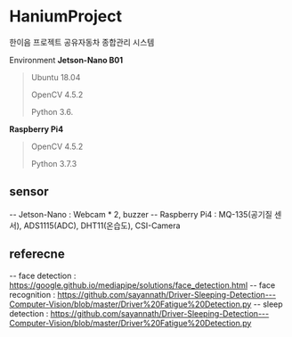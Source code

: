 # HaniumProject
한이음 프로젝트 공유자동차 종합관리 시스템

Environment
**Jetson-Nano B01**
 
> Ubuntu 18.04 
> 
> OpenCV 4.5.2
> 
> Python 3.6.

**Raspberry Pi4**
> OpenCV 4.5.2
> 
> Python 3.7.3

## sensor
-- Jetson-Nano : Webcam * 2, buzzer
-- Raspberry Pi4 : MQ-135(공기질 센서), ADS1115(ADC), DHT11(온습도), CSI-Camera

## referecne
-- face detection : https://google.github.io/mediapipe/solutions/face_detection.html
-- face recognition : https://github.com/sayannath/Driver-Sleeping-Detection---Computer-Vision/blob/master/Driver%20Fatigue%20Detection.py
-- sleep detection : https://github.com/sayannath/Driver-Sleeping-Detection---Computer-Vision/blob/master/Driver%20Fatigue%20Detection.py

